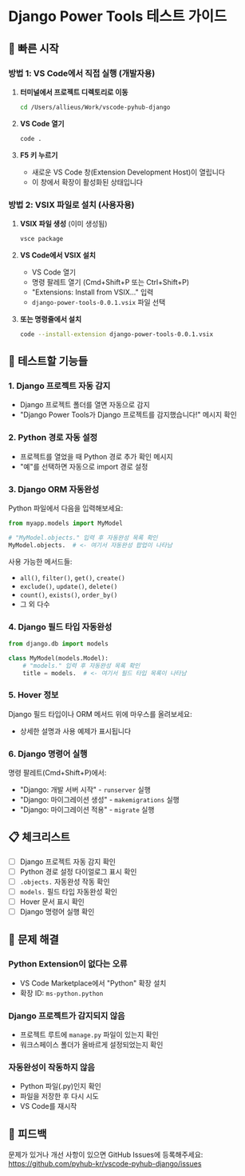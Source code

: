 # Django Power Tools 테스트 가이드

## 🚀 빠른 시작

### 방법 1: VS Code에서 직접 실행 (개발자용)

1. **터미널에서 프로젝트 디렉토리로 이동**
   ```bash
   cd /Users/allieus/Work/vscode-pyhub-django
   ```

2. **VS Code 열기**
   ```bash
   code .
   ```

3. **F5 키 누르기**
   - 새로운 VS Code 창(Extension Development Host)이 열립니다
   - 이 창에서 확장이 활성화된 상태입니다

### 방법 2: VSIX 파일로 설치 (사용자용)

1. **VSIX 파일 생성** (이미 생성됨)
   ```bash
   vsce package
   ```

2. **VS Code에서 VSIX 설치**
   - VS Code 열기
   - 명령 팔레트 열기 (Cmd+Shift+P 또는 Ctrl+Shift+P)
   - "Extensions: Install from VSIX..." 입력
   - `django-power-tools-0.0.1.vsix` 파일 선택

3. **또는 명령줄에서 설치**
   ```bash
   code --install-extension django-power-tools-0.0.1.vsix
   ```

## 🧪 테스트할 기능들

### 1. Django 프로젝트 자동 감지
- Django 프로젝트 폴더를 열면 자동으로 감지
- "Django Power Tools가 Django 프로젝트를 감지했습니다!" 메시지 확인

### 2. Python 경로 자동 설정
- 프로젝트를 열었을 때 Python 경로 추가 확인 메시지
- "예"를 선택하면 자동으로 import 경로 설정

### 3. Django ORM 자동완성
Python 파일에서 다음을 입력해보세요:
```python
from myapp.models import MyModel

# "MyModel.objects." 입력 후 자동완성 목록 확인
MyModel.objects.  # <- 여기서 자동완성 팝업이 나타남
```

사용 가능한 메서드들:
- `all()`, `filter()`, `get()`, `create()`
- `exclude()`, `update()`, `delete()`
- `count()`, `exists()`, `order_by()`
- 그 외 다수

### 4. Django 필드 타입 자동완성
```python
from django.db import models

class MyModel(models.Model):
    # "models." 입력 후 자동완성 목록 확인
    title = models.  # <- 여기서 필드 타입 목록이 나타남
```

### 5. Hover 정보
Django 필드 타입이나 ORM 메서드 위에 마우스를 올려보세요:
- 상세한 설명과 사용 예제가 표시됩니다

### 6. Django 명령어 실행
명령 팔레트(Cmd+Shift+P)에서:
- "Django: 개발 서버 시작" - `runserver` 실행
- "Django: 마이그레이션 생성" - `makemigrations` 실행
- "Django: 마이그레이션 적용" - `migrate` 실행

## 📋 체크리스트

- [ ] Django 프로젝트 자동 감지 확인
- [ ] Python 경로 설정 다이얼로그 표시 확인
- [ ] `.objects.` 자동완성 작동 확인
- [ ] `models.` 필드 타입 자동완성 확인
- [ ] Hover 문서 표시 확인
- [ ] Django 명령어 실행 확인

## 🐛 문제 해결

### Python Extension이 없다는 오류
- VS Code Marketplace에서 "Python" 확장 설치
- 확장 ID: `ms-python.python`

### Django 프로젝트가 감지되지 않음
- 프로젝트 루트에 `manage.py` 파일이 있는지 확인
- 워크스페이스 폴더가 올바르게 설정되었는지 확인

### 자동완성이 작동하지 않음
- Python 파일(.py)인지 확인
- 파일을 저장한 후 다시 시도
- VS Code를 재시작

## 📝 피드백

문제가 있거나 개선 사항이 있으면 GitHub Issues에 등록해주세요:
https://github.com/pyhub-kr/vscode-pyhub-django/issues